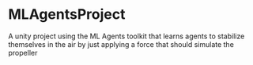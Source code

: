# MLAgentsProject
A unity project using the ML Agents toolkit that learns agents to stabilize themselves in the air by just applying a force that should simulate the propeller

